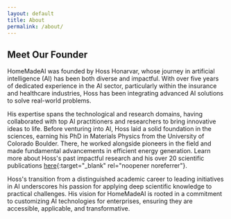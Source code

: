 ```yaml
---
layout: default
title: About
permalink: /about/
---
```


## Meet Our Founder

HomeMadeAI was founded by Hoss Honarvar, whose journey in artificial intelligence (AI) has been both diverse and impactful. With over five years of dedicated experience in the AI sector, particularly within the insurance and healthcare industries, Hoss has been integrating advanced AI solutions to solve real-world problems.

His expertise spans the technological and research domains, having collaborated with top AI practitioners and researchers to bring innovative ideas to life. Before venturing into AI, Hoss laid a solid foundation in the sciences, earning his PhD in Materials Physics from the University of Colorado Boulder. There, he worked alongside pioneers in the field and made fundamental advancements in efficient energy generation. Learn more about Hoss's past impactful research and his over 20 scientific publications [here](https://sites.google.com/site/hosshonarvar?pli=1){:target="_blank" rel="noopener noreferrer"}.


Hoss's transition from a distinguished academic career to leading initiatives in AI underscores his passion for applying deep scientific knowledge to practical challenges. His vision for HomeMadeAI is rooted in a commitment to customizing AI technologies for enterprises, ensuring they are accessible, applicable, and transformative.